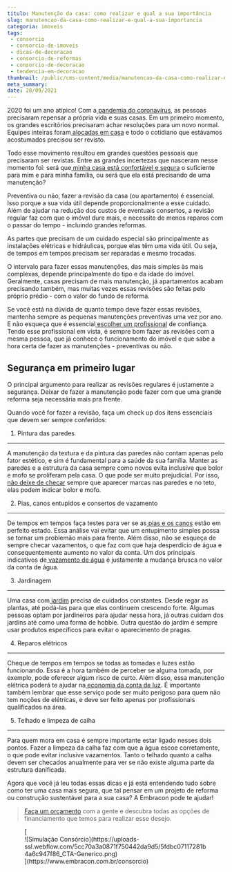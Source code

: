 ```yaml
---
titulo: Manutenção da casa: como realizar e qual a sua importância
slug: manutencao-da-casa-como-realizar-e-qual-a-sua-importancia
categoria: imoveis
tags:
 - consorcio
 - consorcio-de-imoveis
 - dicas-de-decoracao
 - consorcio-de-reformas
 - consorcio-de-decoracao
 - tendencia-em-decoracao
thumbnail: /public/cms-content/media/manutencao-da-casa-como-realizar-e-qual-a-sua-importancia.jpg
meta_summary: 
date: 28/09/2021
---
```

2020 foi um ano atípico! Com a[ pandemia do coronavírus](https://www.embracon.com.br/blog/habitos-de-consumo-antes-durante-e-pos-pandemia), as pessoas precisaram repensar a própria vida e suas casas. Em um primeiro momento, os grandes escritórios precisaram achar resoluções para um novo normal. Equipes inteiras foram[ alocadas em casa](https://www.embracon.com.br/blog/home-office-5-dicas-para-manter-o-cantinho-de-trabalho-organizado) e todo o cotidiano que estávamos acostumados precisou ser revisto.

Todo esse movimento resultou em grandes questões pessoais que precisaram ser revistas. Entre as grandes incertezas que nasceram nesse momento foi: será que[ minha casa está confortável e segura](https://www.embracon.com.br/blog/quando-e-por-que-reformar-a-sua-casa-saiba-aqui) o suficiente para mim e para minha família, ou será que ela está precisando de uma manutenção?

Preventiva ou não, fazer a revisão da casa (ou apartamento) é essencial. Isso porque a sua vida útil depende proporcionalmente a esse cuidado. Além de ajudar na redução dos custos de eventuais consertos, a revisão regular faz com que o imóvel dure mais, e necessite de menos reparos com o passar do tempo - incluindo grandes reformas.

As partes que precisam de um cuidado especial são principalmente as instalações elétricas e hidráulicas, porque elas têm uma vida útil. Ou seja, de tempos em tempos precisam ser reparadas e mesmo trocadas.

O intervalo para fazer essas manutenções, das mais simples às mais complexas, depende principalmente do tipo e da idade do imóvel. Geralmente, casas precisam de mais manutenção, já apartamentos acabam precisando também, mas muitas vezes essas revisões são feitas pelo próprio prédio - com o valor do fundo de reforma.

Se você está na dúvida de quanto tempo deve fazer essas revisões, mantenha sempre as pequenas manutenções preventivas uma vez por ano. E não esqueça que é essencial[ escolher um profissional](https://www.embracon.com.br/blog/afinal-preciso-de-um-engenheiro-de-obras-para-reformar-a-minha-casa) de confiança. Tendo esse profissional em vista, é sempre bom fazer as revisões com a mesma pessoa, que já conhece o funcionamento do imóvel e que sabe a hora certa de fazer as manutenções - preventivas ou não.

Segurança em primeiro lugar
---------------------------

O principal argumento para realizar as revisões regulares é justamente a segurança. Deixar de fazer a manutenção pode fazer com que uma grande reforma seja necessária mais pra frente.

Quando você for fazer a revisão, faça um check up dos itens essenciais que devem ser sempre conferidos:

1. Pintura das paredes
----------------------

A manutenção da textura e da pintura das paredes não contam apenas pelo fator estético, e sim é fundamental para a saúde da sua família. Manter as paredes e a estrutura da casa sempre como novos evita inclusive que bolor e mofo se proliferam pela casa. O que pode ser muito prejudicial. Por isso,[ não deixe de checar](https://www.embracon.com.br/blog/quando-reformar-a-casa-5-sinais-de-que-ja-chegou-a-hora) sempre que aparecer marcas nas paredes e no teto, elas podem indicar bolor e mofo.

2. Pias, canos entupidos e consertos de vazamento
-------------------------------------------------

De tempos em tempos faça testes para ver se as[ pias e os canos](https://www.embracon.com.br/blog/reforma-de-banheiro-3-dicas-para-fazer-sem-muita-bagunca) estão em perfeito estado. Essa análise vai evitar que um entupimento simples possa se tornar um problemão mais para frente. Além disso, não se esqueça de sempre checar vazamentos, o que faz com que haja desperdício de água e consequentemente aumento no valor da conta. Um dos principais indicativos de[ vazamento de água](https://www.embracon.com.br/blog/saiba-o-que-fazer-para-evitar-infiltracao-na-sua-casa) é justamente a mudança brusca no valor da conta de água.

3. Jardinagem
-------------

Uma casa com[ jardim](https://www.embracon.com.br/blog/como-ter-um-jardim-de-inverno-em-casa) precisa de cuidados constantes. Desde regar as plantas, até podá-las para que elas continuem crescendo forte. Algumas pessoas optam por jardineiros para ajudar nessa hora, já outras cuidam dos jardins até como uma forma de hobbie. Outra questão do jardim é sempre usar produtos específicos para evitar o aparecimento de pragas.

4. Reparos elétricos
--------------------

Cheque de tempos em tempos se todas as tomadas e luzes estão funcionando. Essa é a hora também de perceber se alguma tomada, por exemplo, pode oferecer algum risco de curto. Além disso, essa manutenção elétrica poderá te ajudar na[ economia da conta de luz](https://www.embracon.com.br/blog/10-principais-dicas-para-transformar-sua-residencia-em-uma-casa-sustentavel). É importante também lembrar que esse serviço pode ser muito perigoso para quem não tem noções de elétricas, e deve ser feito apenas por profissionais qualificados na área.

5. Telhado e limpeza de calha
-----------------------------

Para quem mora em casa é sempre importante estar ligado nesses dois pontos. Fazer a limpeza da calha faz com que a água escoe corretamente, o que pode evitar inclusive vazamentos. Tanto o telhado quanto a calha devem ser checados anualmente para ver se não existe alguma parte da estrutura danificada.

Agora que você já leu todas essas dicas e já está entendendo tudo sobre como ter uma casa mais segura, que tal pensar em um projeto de reforma ou construção sustentável para a sua casa? A Embracon pode te ajudar!

> [Faça um orçamento](https://www.embracon.com.br/consorcio) com a gente e descubra todas as opções de financiamento que temos para realizar esse desejo.

<figure class="w-richtext-figure-type-image w-richtext-align-center">[<div>![Simulação Consórcio](https://uploads-ssl.webflow.com/5cc70a3a0871f750442da9d5/5fdbc07117281b4a6c947f86_CTA-Generico.png)</div>](https://www.embracon.com.br/consorcio)</figure>
